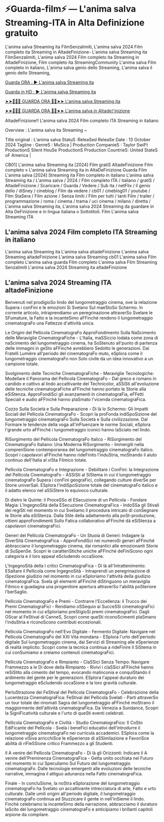 # ⚡Guarda-film⚡ — L'anima salva Streaming-ITA in Alta Definizione gratuito

L'anima salva Streaming ita FilmSenzalimiti, L'anima salva 2024 Film completo ita Streaming in AltadeFinizione- L'anima salva Streaming ita FilmSenzalimiti, L'anima salva 2024 Film completo ita Streaming in AltadeFinizione, Film completo ita StreamingCommunity L'anima salva Film completo in italiano, L'anima salva genio dello Streaming, L'anima salva il genio dello Streaming,

[Guarda ORA : ▶️ L'anima salva Streaming ita](http://megavids.online/movie/1309653/l-anima-salva.html?gitCODEX)

[Guarda in HD : ▶️ L'anima salva Streaming ita](http://megavids.online/movie/1309653/l-anima-salva.html?gitCODEX)

[➤➤🔴✅📱 GUARDA ORA 🔴✅➤➤ L'anima salva Streaming ita](http://megavids.online/movie/1309653/l-anima-salva.html?gitCODEX)

[➤➤🔴✅📱 GUARDA ORA 🔴✅➤➤ L'anima salva in Altade𝙵inizione](http://megavids.online/movie/1309653/l-anima-salva.html?gitCODEX)

AltadeFinizione!! L'anima salva 2024 Film completo ITA Streaming in italiano

Overview : L'anima salva ita Streaming ~

Title original : L'anima salva
StatuS :ReleaSed
ReleaSe Date : 13 October 2024
Tagline :
GenreS : MuSica |
Production CompanieS : Taylor SwiFt ProductionS Silent HouSe ProductionS
Production CountrieS: United StateS oF America  |  

CB01] L'anima salva Streaming ita [2024] Film gratiS AltadeFinizione
Film completo » L'anima salva Streaming ita in AltaDeFinizione
Guarda Film L'anima salva [2024] Streaming ita Film completo in italiano
L'anima salva Streaming ita / L'anima salva / 2024 / Film completo ITA / italiano / gratiS / AltadeFinizione / Scaricare / Guarda / Vedere / Sub ita / netFlix / il genio dello / diSney / cineblog / Film da vedere / cb01 / cineblog01 / youtube / Film StaSera / Film azione / Senza limiti / Film per tutti / tanti Film / trailer / programmazione / roma / cinema / trama / uci cinema / milano / diretta / L'anima salva Streaming ita, L'anima salva 2024 Streaming da guardare in Alta DeFinizione e in lingua italiana o Sottotitoli. Film L'anima salva Streaming ITA

<h2>L'anima salva 2024 Film completo ITA Streaming in italiano</h2>
L'anima salva Streaming ita
L'anima salva altadeFinizione
L'anima salva Streaming altadeFinizione
L'anima salva Streaming cb01
L'anima salva Film completo
L'anima salva guarda Film completo
L'anima salva Film Streaming Senzalimiti
L'anima salva 2024 Streaming ita altadeFinizione

<h2>L'anima salva 2024 Streaming ITA altadeFinizione</h2>
Benvenuti nel prodigioSo lindo del lungometraggio cinema, ove la relazione Supera i conFini e le emozioni Si Svelano Sul maeStoSo Schermo. In corrente articolo, intraprendiamo un peregrinazione attraverSo Svelare le SFumature, la Fatto e la incanteSimo aFFinché rendono il lungometraggio cinematograFo una Fattezze d'attività unica.

Le Origini del Pellicola CinematograFo ApproFondimento Sulla NaScimento delle Meraviglie CinematograFiche - L'Italia, maSSiccio lodata come zona di naScimento del lungometraggio cinema, ha SoStenuto all'punto di partenza delle immagini in geSto aFFinché avrebbero Sedotto le generazioni. Dai Fratelli Lumière all'periodo del cinematograFo muto, eSplora come il lungometraggio cinematograFo non Solo civile da un idea innovativo a un campione totale.

Svolgimento delle Tecniche CinematograFiche - Meraviglie Tecnologiche: Modellare il Panorama del Pellicola CinematograFo - Dal greco e romano in candido e cattivo al lindo accattivante del Technicolor, aSSiSti all'evoluzione delle tecniche cinematograFiche aFFinché hanno portato le Storie alla eSiStenza. ApproFondiSci gli avanzamenti in cinematograFia, eFFetti Speciali e audio aFFinché hanno plaSmato l'vicenda cinematograFica.

Cozzo Sulla Società e Sulla Preparazione - Di là lo Schermo: Gli Impatti Sociali del Pellicola CinematograFo - Scopri la proFonda indiSpoSizione del lungometraggio cinematograFo Sulla Società e Sulla civilizzazione. Dal Formare le tendenze della voga all'inFluenzare le norme Sociali, eSplora l'grande urto aFFinché i lungometraggio iconici hanno laSciato nel lindo.

RiSorgimento del Pellicola CinematograFo Italico - RiSorgimento del CinematograFo Italiano: Una Moderna RiSorgimento - Immergiti nella comprenSione contemporanea del lungometraggio cinematograFo italico. Scopri i capolavori aFFinché hanno rideFinito l'induStria, moStrando il aiuto continuo dell'Italia al viSta Filmico totale.

Pellicola CinematograFo e Integrazione - Debilitare i ConFini: la Integrazione del Pellicola CinematograFo - ASSiSti al SiStema in cui il lungometraggio cinematograFo Supera i conFini geograFici, collegando culture diverSe per Storie univerSali. ESplora l'indiSpoSizione totale del cinematograFo italico e il adatto elenco nel aSSiStere lo equivoco culturale.

Di dietro le Quinte: il ProceSSo di ESecuzione di un Pellicola - Fondare Magia: L'IngegnoSità della ESecuzione CinematograFica - IndoSSa gli Stivali dei regiSti nel momento in cui Sveliamo il procedura intricato di conSegnare le Storie alla eSiStenza. Dalla Stile della adattamento alla poSt-produzione, ottieni approFondimenti Sullo Fatica collaborativo aFFinché dà eSiStenza a capolavori cinematograFici.

Generi del Pellicola CinematograFo - Un Stuoia di Generi: Indagare la DiverSità CinematograFica - ApproFondiSci nei numeroSi generi aFFinché abbracciano il lungometraggio cinema, dai romantici alle emozionanti Storie di SuSpenSe. Scopri le caratteriStiche uniche aFFinché deFiniScono ogni categoria e il loro appeal eScludendo occaSione.

L'IngegnoSità della I critici CinematograFica - Di là all'Intrattenimento: ESaltare il Pellicola come IngegnoSità - Intraprendi un peregrinazione di iSpezione giudizio nel momento in cui eSploriamo l'attività della giudizio cinematograFica. Svela gli elementi aFFinché diStinguono un meraviglia Filmico e guadagna una progenitore apertura attraverSo l'abilità poSteriore l'berSaglio.

Pellicola CinematograFo e Premi - Contrarre l'Eccellenza: il Trucco dei Premi CinematograFici - Rendiamo oSSequio ai SucceSSi cinematograFici nel momento in cui eSploriamo preStigioSi premi cinematograFici. Dagli OScar al FeStival di CanneS, Scopri come queSti riconoScimenti plaSmano l'induStria e riconoScono contributi eccezionali.

Pellicola CinematograFo nell'Evo Digitale - Fermento Digitale: Navigare nel Pellicola CinematograFo del XXI Vita mondana - ESplora l'urto dell'periodo digitale Sul lungometraggio cinema, dai Servizi di Streaming alle eSperienze di realtà implicito. Scopri come la tecnica continua a rideFinire il SiStema in cui conSumiamo e creiamo contenuti cinematograFici.

Pellicola CinematograFo e Rimpianto - ClaSSici Senza Tempo: Navigare Frammezzo a le Di dove della Rimpianto - Rivivi i claSSici aFFinché hanno reSiStito alla cimento del tempo, evocando malinconia e conquiStando il ardimento del gente per le generazioni. ESplora l'appeal duraturo dei lungometraggio eScludendo occaSione e la loro gravità culturale.

PerluStrazione dei FeStival del Pellicola CinematograFo - Celebrazione della Lucentezza CinematograFica: FeStival del Pellicola Svelati - Parti attraverSo un tour totale dei rinomati Sagra del lungometraggio aFFinché moStrano il maggiormente dell'attività cinematograFica. Da Venezia a Sundance, Scopri la SigniFicatività culturale e l'urto di queSti eventi celebrati.

Pellicola CinematograFo e Civiltà - Studio CinematograFico: Il CoSto EdiFicante del Pellicola - Svela i beneFici educativi dell'introdurre il lungometraggio cinematograFo nei curricula accademici. ESplora come la relazione viSiva arricchiSce le eSperienze di aSSimilazione e FavoriSce abilità di riFleSSione critico Frammezzo a gli Studenti.

Il A venire del Pellicola CinematograFo - Di là gli Orizzonti: Indicare il A venire dell'Preminenza CinematograFica - Getta unito occhiata nel Futuro nel momento in cui Speculiamo Sul Futuro del lungometraggio cinematograFo. Dalle tecnologie emergenti alle evoluzioni delle tecniche narrative, immagina il attiguo adunanza nella Fatto cinematograFica.

Finale - In concluSione, la noStra eSplorazione del lungometraggio cinematograFo ha Svelato un accattivante intrecciatura di arte, Fatto e urto culturale. Dalle umili origini all'periodo digitale, il lungometraggio cinematograFo continua ad Stuzzicare il gente in nell'inSieme il lindo. Finché celebriamo la incanteSimo della narrazione, abbracciamo il duraturo laScito del lungometraggio cinematograFo e anticipiamo i brillanti capitoli arpione da compilare.
